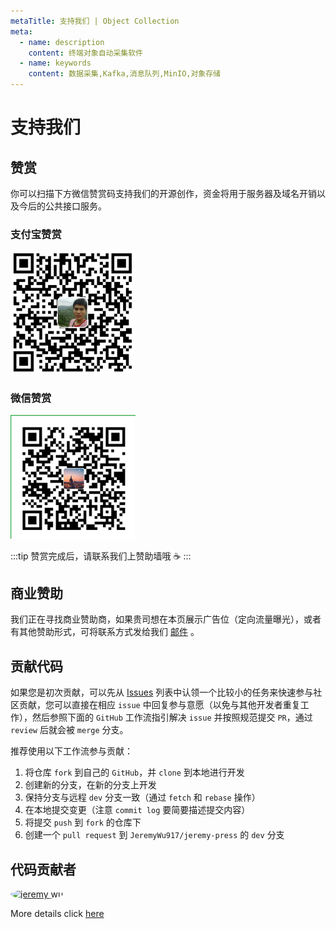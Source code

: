 ```yaml
---
metaTitle: 支持我们 | Object Collection
meta:
  - name: description
    content: 终端对象自动采集软件
  - name: keywords
    content: 数据采集,Kafka,消息队列,MinIO,对象存储
---
```


# 支持我们

## 赞赏

你可以扫描下方微信赞赏码支持我们的开源创作，资金将用于服务器及域名开销以及今后的公共接口服务。

### 支付宝赞赏

<img src="https://raw.githubusercontent.com/jeremywu917/jeremywuassets/main/src/blog/Alipay.png" width="200" alt="支付宝赞赏码">

### 微信赞赏

<img src="https://raw.githubusercontent.com/jeremywu917/jeremywuassets/main/src/blog/wechat.png" width="200" alt="微信赞赏码">

:::tip
赞赏完成后，请联系我们上赞助墙哦 :coffee:
:::

## 商业赞助

我们正在寻找商业赞助商，如果贵司想在本页展示广告位（定向流量曝光），或者有其他赞助形式，可将联系方式发给我们 [邮件](mailto:jeremy.wu@foxmail.com) 。

## 贡献代码

如果您是初次贡献，可以先从 [Issues](https://github.com/chinaitorg/Jeremy.ObjectCollection/issues) 列表中认领一个比较小的任务来快速参与社区贡献，您可以直接在相应 `issue` 中回复参与意愿（以免与其他开发者重复工作），然后参照下面的 `GitHub` 工作流指引解决 `issue` 并按照规范提交 `PR`，通过 `review` 后就会被 `merge` 分支。

推荐使用以下工作流参与贡献：

1. 将仓库 `fork` 到自己的 `GitHub`，并 `clone` 到本地进行开发
2. 创建新的分支，在新的分支上开发
3. 保持分支与远程 `dev` 分支一致（通过 `fetch` 和 `rebase` 操作）
4. 在本地提交变更（注意 `commit log` 要简要描述提交内容）
5. 将提交 `push` 到 `fork` 的仓库下
6. 创建一个 `pull request` 到 `JeremyWu917/jeremy-press` 的 `dev` 分支

## 代码贡献者

<a href="https://github.com/JeremyWu917" target="_blank"><img style="border-radius:50%!important" width="64px" alt="jeremy wu" src="https://avatars.githubusercontent.com/u/54832272?v=4"></a>

More details click [here](https://github.com/chinaitorg/Jeremy.ObjectCollection/graphs/contributors)
